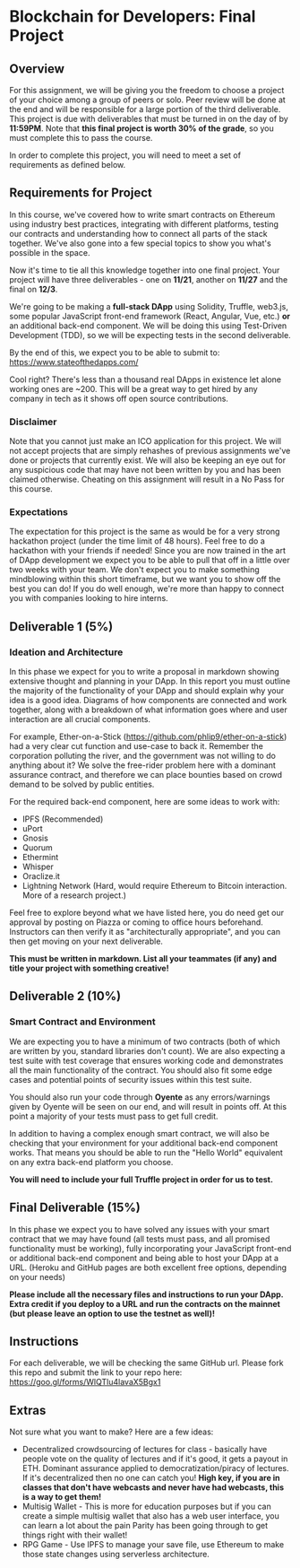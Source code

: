 # Blockchain for Developers: Final Project

## Overview

For this assignment, we will be giving you the freedom to choose a project of your choice among a group of peers or solo. Peer review will be done at the end and will be responsible for a large portion of the third deliverable. This project is due with deliverables that must be turned in on the day of by **11:59PM**. Note that **this final project is worth 30% of the grade**, so you must complete this to pass the course.

In order to complete this project, you will need to meet a set of requirements as defined below.

## Requirements for Project

In this course, we've covered how to write smart contracts on Ethereum using industry best practices, integrating with different platforms, testing our contracts and understanding how to connect all parts of the stack together. We've also gone into a few special topics to show you what's possible in the space.

Now it's time to tie all this knowledge together into one final project. Your project will have three deliverables - one on **11/21**, another on **11/27** and the final on **12/3**.

We're going to be making a **full-stack DApp** using Solidity, Truffle, web3.js, some popular JavaScript front-end framework (React, Angular, Vue, etc.) **or** an additional back-end component. We will be doing this using Test-Driven Development (TDD), so we will be expecting tests in the second deliverable.

By the end of this, we expect you to be able to submit to: https://www.stateofthedapps.com/ 

Cool right? There's less than a thousand real DApps in existence let alone working ones are ~200. This will be a great way to get hired by any company in tech as it shows off open source contributions.

### Disclaimer

Note that you cannot just make an ICO application for this project. We will not accept projects that are simply rehashes of previous assignments we've done or projects that currently exist. We will also be keeping an eye out for any suspicious code that may have not been written by you and has been claimed otherwise. Cheating on this assignment will result in a No Pass for this course.

### Expectations

The expectation for this project is the same as would be for a very strong hackathon project (under the time limit of 48 hours). Feel free to do a hackathon with your friends if needed! Since you are now trained in the art of DApp development we expect you to be able to pull that off in a little over two weeks with your team. We don't expect you to make something mindblowing within this short timeframe, but we want you to show off the best you can do! If you do well enough, we're more than happy to connect you with companies looking to hire interns.

## Deliverable 1 (5%)

### Ideation and Architecture

In this phase we expect for you to write a proposal in markdown showing extensive thought and planning in your DApp. In this report you must outline the majority of the functionality of your DApp and should explain why your idea is a good idea. Diagrams of how components are connected and work together, along with a breakdown of what information goes where and user interaction are all crucial components.

For example, Ether-on-a-Stick (https://github.com/phlip9/ether-on-a-stick) had a very clear cut function and use-case to back it. Remember the corporation polluting the river, and the government was not willing to do anything about it? We solve the free-rider problem here with a dominant assurance contract, and therefore we can place bounties based on crowd demand to be solved by public entities.

For the required back-end component, here are some ideas to work with:
- IPFS (Recommended)
- uPort
- Gnosis
- Quorum
- Ethermint
- Whisper
- Oraclize.it
- Lightning Network (Hard, would require Ethereum to Bitcoin interaction. More of a research project.)

Feel free to explore beyond what we have listed here, you do need get our approval by posting on Piazza or coming to office hours beforehand. Instructors can then verify it as "architecturally appropriate", and you can then get moving on your next deliverable.

**This must be written in markdown. List all your teammates (if any) and title your project with something creative!**

## Deliverable 2 (10%)

### Smart Contract and Environment

We are expecting you to have a minimum of two contracts (both of which are written by you, standard libraries don't count). We are also expecting a test suite with test coverage that ensures working code and demonstrates all the main functionality of the contract. You should also fit some edge cases and potential points of security issues within this test suite.

You should also run your code through **Oyente** as any errors/warnings given by Oyente will be seen on our end, and will result in points off. At this point a majority of your tests must pass to get full credit.

In addition to having a complex enough smart contract, we will also be checking that your environment for your additional back-end component works. That means you should be able to run the "Hello World" equivalent on any extra back-end platform you choose.

**You will need to include your full Truffle project in order for us to test.**

## Final Deliverable (15%)

In this phase we expect you to have solved any issues with your smart contract that we may have found (all tests must pass, and all promised functionality must be working), fully incorporating your JavaScript front-end or additional back-end component and being able to host your DApp at a URL. (Heroku and GitHub pages are both excellent free options, depending on your needs)

**Please include all the necessary files and instructions to run your DApp. Extra credit if you deploy to a URL and run the contracts on the mainnet (but please leave an option to use the testnet as well)!**

## Instructions

For each deliverable, we will be checking the same GitHub url. Please fork this repo and submit the link to your repo here: https://goo.gl/forms/WlQTlu4lavaX5Bgx1

## Extras

Not sure what you want to make? Here are a few ideas:
 - Decentralized crowdsourcing of lectures for class - basically have people vote on the quality of lectures and if it's good, it gets a payout in ETH. Dominant assurance applied to democratization/piracy of lectures. If it's decentralized then no one can catch you! **High key, if you are in classes that don't have webcasts and never have had webcasts, this is a way to get them!**
 - Multisig Wallet - This is more for education purposes but if you can create a simple multisig wallet that also has a web user interface, you can learn a lot about the pain Parity has been going through to get things right with their wallet!
 - RPG Game - Use IPFS to manage your save file, use Ethereum to make those state changes using serverless architecture.
